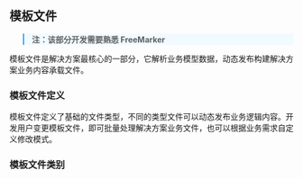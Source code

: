 ## 模板文件

<blockquote style="border-color: #2892ec;background-color: #f0faff;">
    <p>
        <strong>注：该部分开发需要熟悉 FreeMarker </strong>
    </p>
</blockquote>

模板文件是解决方案最核心的一部分，它解析业务模型数据，动态发布构建解决方案业务内容承载文件。


### 模板文件定义

模板文件定义了基础的文件类型，不同的类型文件可以动态发布业务逻辑内容。开发用户变更模板文件，即可批量处理解决方案业务文件，也可以根据业务需求自定义修改模式。


### 模板文件类别
